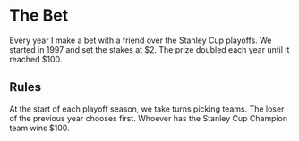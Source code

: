 # The Bet

Every year I make a bet with a friend over the Stanley Cup playoffs.
We started in 1997 and set the stakes at $2. The prize doubled each year until
it reached $100.

## Rules

At the start of each playoff season, we take turns picking teams.
The loser of the previous year chooses first.
Whoever has the Stanley Cup Champion team wins $100.
